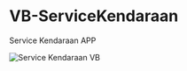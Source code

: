 # VB-ServiceKendaraan
Service Kendaraan APP

![Service Kendaraan VB](https://github.com/novri3h/php-e-kasir/assets/25641359/b64bb749-658a-40a0-9552-a692248b3275)

